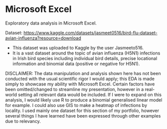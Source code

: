 # Microsoft Excel
Exploratory data analysis in Microsoft Excel.

Dataset: https://www.kaggle.com/datasets/jasmeet0516/bird-flu-dataset-avian-influenza?resource=download
- This dataset was uploaded to Kaggle by the user Jasmeeto516.
- It is a vast dataset around the topic of avian influenza (H5N1) infections in Irish bird species including individual bird details, precise locational information and binomial data (positive or negative for H5N1).

DISCLAIMER: The data manipulation and analysis shown here has not been conducted with the usual scientific rigor I would apply; this EDA is made simply to showcase my ability with Microsoft Excel. Certain factors have been omitted/changed to streamline my presentation, however in a real-world setting all relevant data would be included. If I were to expand on this analysis, I would likely use R to produce a binomial generalised linear model for example. I could also use GIS to make a heatmap of infections by locality. I used mainly one dataset for this section of my portfolio, however several things I have learned have been expressed through other examples due to relevancy.
